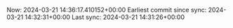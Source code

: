 Now: 2024-03-21 14:36:17.410152+00:00 Earliest commit since sync: 2024-03-21 14:32:31+00:00 Last sync: 2024-03-21 14:31:26+00:00
